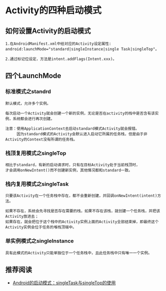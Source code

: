 # Activity的四种启动模式
## 如何设置Activity的启动模式
```
1.在AndroidManifest.xml中给对应的Activity设定属性:
android:launchMode="standard|singleInstance|single Task|singleTop"。

2.通过标记位设定，方法是intent.addFlags(Intent.xxx)。
```
## 四个LaunchMode
### 标准模式之standrd
```
默认模式，允许多个实例。

每次启动一个Activity就会创建一个新的实例，无论是否在activity的栈中是否含有该实例，系统都会进行再次创建。

注意：使用ApplicationContext去启动standard模式Activity就会报错。
     因为standard模式的Activity会默认进入启动它所属的任务栈，但是由于非Activity的Context没有所谓的任务栈。
```
### 栈顶复用模式之singleTop
```
相比于standard，有新的启动请求时，只有在目标Activity处于当前栈顶时，
才会调用onNewIntent()而不创建新实例，其他情况都和standard一致。
```
### 栈内复用模式之singleTask
```
只要该Activity在一个任务栈中存在，都不会重新创建，并回调onNewIntent(intent)方法。

如果不存在，系统会先寻找是否存在需要的栈，如果不存在该栈，就创建一个任务栈，并把该Activity放进去；
如果存在，就会把位于这个栈中的Activity实例上面的Activity全部结束掉，即最终这个Activity实例会位于任务的堆栈顶端中。
```
### 单实例模式之singleInstance
```
具有此模式的Activity只能单独位于一个任务栈中，且此任务栈中只有唯一一个实例。
```
## 推荐阅读
* [Android的启动模式：singleTask与singleTop的使用](https://www.jianshu.com/p/f32b40db6141)
